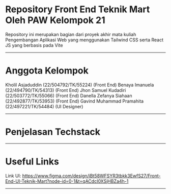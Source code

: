 # Repository Front End Teknik Mart Oleh PAW Kelompok 21
Repository ini merupakan bagian dari proyek akhir mata kuliah Pengembangan Aplikasi Web yang menggunakan Tailwind CSS serta React JS yang berbasis pada Vite

---

# Anggota Kelompok
Kholil Asjaduddin                     (22/504792/TK/55224) (Front End)
Benaya Imanuela                       (22/494790/TK/54313) (Front End)
Jhon Samuel Kudadiri                  (22/503772/TK/55066) (Front End)
Danella Zefanya Siahaan               (22/492877/TK/53953) (Front End)
Gavind Muhammad Pramahita             (22/497221/TK/54484) (UI Designer)

---

# Penjelasan Techstack

---

# Useful Links
Link UI: https://www.figma.com/design/iBt58WFSYR3tbkk3EwfS27/Front-End-UI-Teknik-Mart?node-id=0-1&t=qACdcI0XSjHBZa4h-1

---
